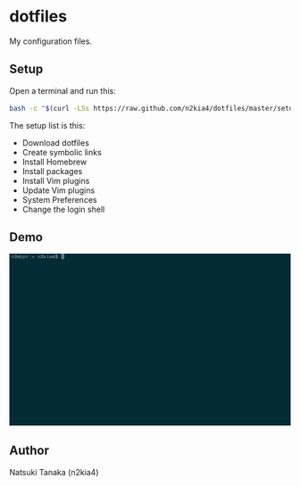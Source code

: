 # dotfiles

My configuration files.

## Setup

Open a terminal and run this:

```bash
bash -c "$(curl -LSs https://raw.github.com/n2kia4/dotfiles/master/setup.sh)"
```

The setup list is this:

- Download dotfiles
- Create symbolic links
- Install Homebrew
- Install packages
- Install Vim plugins
- Update Vim plugins
- System Preferences
- Change the login shell

## Demo

![gif](/doc/gif/setup.gif)

## Author

Natsuki Tanaka (n2kia4)
